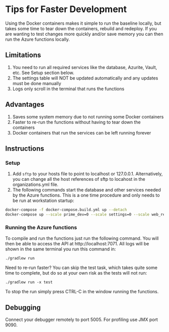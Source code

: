 # Tips for Faster Development

Using the Docker containers makes it simple to run the baseline locally, but takes some time to tear down
the containers, rebuild and redeploy.  If you are wanting to 
test changes more quickly and/or save memory you can then run the Azure functions locally.

## Limitations
1. You need to run all required services like the database, Azurite, Vault, etc.  See Setup section below.
1. The settings table will NOT be updated automatically and any updates must be done manually
1. Logs only scroll in the terminal that runs the functions

## Advantages
1. Saves some system memory due to not running some Docker containers
1. Faster to re-run the functions without having to tear down the containers
1. Docker containers that run the services can be left running forever

## Instructions
### Setup
1. Add `sftp` to your hosts file to point to localhost or 127.0.0.1.  Alternatively, you can change all the host 
   references of sftp to locahost in the organizations.yml file.
1. The following commands start the database and other services needed by the Azure functions.  This is
a one time procedure and only needs to be run at workstation startup:

```bash
docker-compose -f docker-compose.build.yml up --detach
docker-compose up --scale prime_dev=0 --scale settings=0 --scale web_receiver=0 --detach
```

### Running the Azure functions
To compile and run the functions just run the following command.  You will then be able to access the API at 
http://localhost:7071.  All logs will be shown in the same terminal you run this command in:

`./gradlew run`

Need to re-run faster?  You can skip the test task, which takes quite some time to complete, but do so at your own risk as the 
tests will not run:

`./gradlew run -x test`

To stop the run simply press CTRL-C in the window running the functions.

## Debugging
Connect your debugger remotely to port 5005.  For profiling use JMX port 9090.